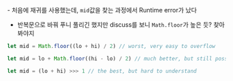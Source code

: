 ​- 처음에 재귀를 사용했는데, `mid`값을 찾는 과정에서 Runtime error가 났다
- 반복문으로 바꿔 푸니 풀리긴 했지만 discuss를 보니 `Math.floor`가 높은 듯? 찾아봐야지

```js
let mid = Math.floor((lo + hi) / 2) // worst, very easy to overflow

let mid = lo + Math.floor((hi - lo) / 2) // much better, but still possible

let mid = (lo + hi) >>> 1 // the best, but hard to understand
```
